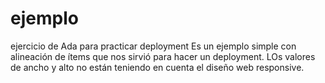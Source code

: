 # ejemplo
ejercicio de Ada para practicar deployment
Es un ejemplo simple con alineación de ítems que nos sirvió para hacer un deployment. LOs valores de ancho y alto no están teniendo en cuenta el diseño web responsive.
